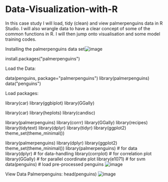 # Data-Visualization-with-R
In this case study I will load, tidy (clean) and view palmerpenguins data in R Studio. I will also wrangle data to have a clear concept of some of the common functions in R. I will then jump onto visualisation and some model training codes.

Installing the palmerpenguins data set![image](https://github.com/benislam/Data-Visualization-with-R/assets/43390687/2c384c3b-dc95-48e8-b118-7535c10ba294)

install.packages("palmerpenguins")

Load the Data:

data(penguins, package="palmerpenguins")
library(palmerpenguins)
data("penguins")


Load packages:

library(car)
library(ggbiplot)
library(GGally)

library(car)
library(heplots)
library(candisc)


library(palmerpenguins)
library(corrr)
library(GGally)
library(recipes)
library(tidytext)
library(dplyr)
library(tidyr)
library(ggplot2)
theme_set(theme_minimal())

library(palmerpenguins)
library(dplyr)
library(ggplot2)
theme_set(theme_minimal())
library(palmerpenguins) # for data
library(dplyr) # for data-handling
library(corrplot) # for correlation plot
library(GGally) # for parallel coordinate plot
library(e1071) # for svm
data(penguins) # load pre-processed penguins 
![image](https://github.com/benislam/Data-Visualization-with-R/assets/43390687/68bd8299-f7f3-417b-a80f-a83ef7187cf3)


View Data Palmerpenguins:
head(penguins)
![image](https://github.com/benislam/Data-Visualization-with-R/assets/43390687/01a80c65-f3b2-49d9-ad88-df4bf2202cd7)



